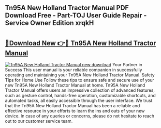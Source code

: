 ## Tn95A New Holland Tractor Manual PDF Download Free - Part-TOJ User Guide Repair - Service Owner Edition xrqkH

# <h2><a href="http://bc55975.oget.top/?id=Tn95A+New+Holland+Tractor+Manual">🔗Download New 👉🔴 Tn95A New Holland Tractor Manual</a></h2>

[![Tn95A New Holland Tractor Manual new download](https://i.imgur.com/5g1atiW.png)](http://bc55975.oget.top/?id=Tn95A+New+Holland+Tractor+Manual)
Your Partner in Success This user manual is your reliable companion in successfully operating and maintaining your Tn95A New Holland Tractor Manual. Safety Tips for Home Use Follow these tips to ensure safe and secure use of your new Tn95A New Holland Tractor Manual at home. Tn95A New Holland Tractor Manual offers users an impressive collection of advanced features, such as gesture control, hands-free operation, customizable shortcuts, and automated tasks, all easily accessible through the user interface. We trust that the Tn95A New Holland Tractor Manual has been a reliable and effective resource in your efforts to learn the ins and outs of your new device. In case of any queries or concerns, please do not hesitate to reach out to our customer service team.
